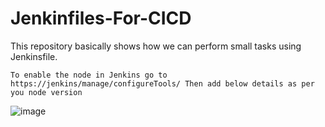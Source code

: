 # Jenkinfiles-For-CICD

This repository basically shows how we can perform small tasks using Jenkinsfile.

```To enable the node in Jenkins go to https://jenkins/manage/configureTools/ Then add below details as per you node version```

![image](https://github.com/hardeep-sudo/jenkinfiles-for-cicd/assets/32094177/8f53b2b3-46f7-4cff-9c81-17fffb0e1cc5)

